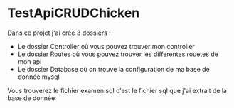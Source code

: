 # TestApiCRUDChicken

Dans ce projet j'ai crée 3 dossiers :
 - Le dossier Controller où vous pouvez trouver mon controller 
 - Le dossier Routes où vous pouvez trouver les differentes rouetes de mon api 
 - Le dossier Database où on trouve la configuration de ma base de donnée mysql

Vous trouverez le fichier examen.sql c'est le fichier sql que j'ai extrait de la base de donnée
 
